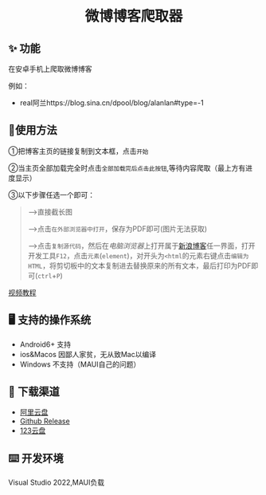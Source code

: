 <h1 align="center">微博博客爬取器</h1>

## ✨ 功能
  在安卓手机上爬取微博博客
  
  例如：
  - real阿兰https://blog.sina.cn/dpool/blog/alanlan#type=-1
## 🚙使用方法

①把博客主页的链接复制到文本框，点击`开始`

②当主页全部加载完全时点击`全部加载完后点击此按钮`,等待内容爬取（最上方有进度显示）

③以下步骤任选一个即可：
> -->直接截长图
> 
> -->点击`在外部浏览器中打开`，保存为PDF即可(图片无法获取)
> 
> -->点击`复制源代码`，然后在*电脑浏览器*上打开属于[新浪博客](https://blog.sina.cn/)任一界面，打开开发工具`F12`，点击`元素`(`element`)，对开头为`<html`的元素右键点击`编辑为HTML`，将剪切板中的文本复制进去替换原来的所有文本，最后打印为PDF即可(`ctrl`+`P`)
>

[视频教程](https://www.bilibili.com/video/BV12s4y1y7HT)
## 🖥 支持的操作系统
 - Android6+ 支持
 - ios&Macos 因鄙人家贫，无从致Mac以编译
 - Windows 不支持（MAUI自己的问题）
## 🚀 下载渠道
 - [阿里云盘](https://www.aliyundrive.com/s/Ujyno649i1H)
 - [Github Release](https://github.com/57UU/WeiboBlog/releases)
 - [123云盘](https://www.123pan.com/s/hXCiVv-E35N3.html)

## ⌨️ 开发环境
  Visual Studio 2022,MAUI负载
